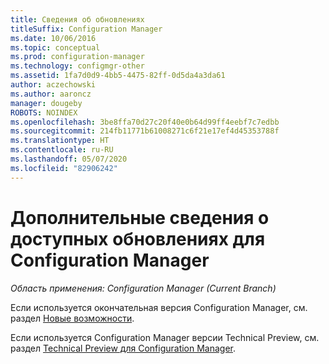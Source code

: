 ```yaml
---
title: Сведения об обновлениях
titleSuffix: Configuration Manager
ms.date: 10/06/2016
ms.topic: conceptual
ms.prod: configuration-manager
ms.technology: configmgr-other
ms.assetid: 1fa7d0d9-4bb5-4475-82ff-0d5da4a3da61
author: aczechowski
ms.author: aaroncz
manager: dougeby
ROBOTS: NOINDEX
ms.openlocfilehash: 3be8ffa70d27c20f40e0b64d99ff4eebf7c7edbb
ms.sourcegitcommit: 214fb11771b61008271c6f21e17ef4d45353788f
ms.translationtype: HT
ms.contentlocale: ru-RU
ms.lasthandoff: 05/07/2020
ms.locfileid: "82906242"
---
```

# <a name="learn-more-about-available-updates-for-configuration-manager"></a>Дополнительные сведения о доступных обновлениях для Configuration Manager

*Область применения: Configuration Manager (Current Branch)*

Если используется окончательная версия Configuration Manager, см. раздел [Новые возможности](/../plan-design/changes/what-has-changed-from-configuration-manager-2012.md).

Если используется Configuration Manager версии Technical Preview, см. раздел [Technical Preview для Configuration Manager](../get-started/technical-preview.md).

